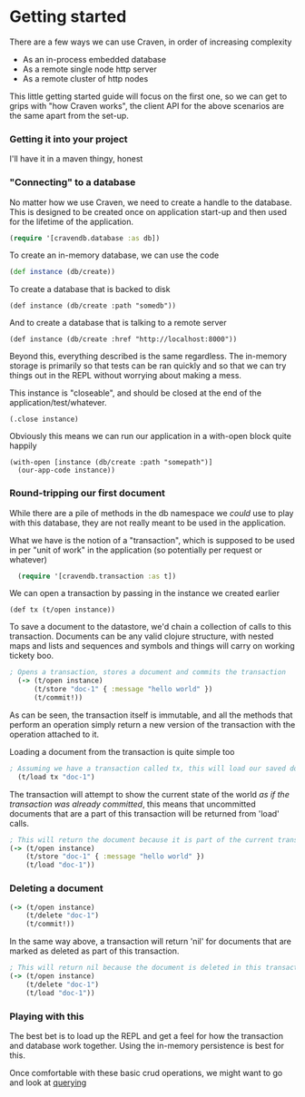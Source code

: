 # Getting started

There are a few ways we can use Craven, in order of increasing complexity

- As an in-process embedded database
- As a remote single node http server
- As a remote cluster of http nodes

This little getting started guide will focus on the first one, so we can get to grips with "how Craven works", the client API for the above scenarios are the same apart from the set-up.

### Getting it into your project

I'll have it in a maven thingy, honest

### "Connecting" to a database

No matter how we use Craven, we need to create a handle to the database. This is designed to be created once on application start-up and then used for the lifetime of the application.

```clojure
(require '[cravendb.database :as db])
```

To create an in-memory database, we can use the code

```clojure
(def instance (db/create))
```

To create a database that is backed to disk

```
(def instance (db/create :path "somedb"))
```

And to create a database that is talking to a remote server

```
(def instance (db/create :href "http://localhost:8000"))
```

Beyond this, everything described is the same regardless. The in-memory storage is primarily so that tests can be ran quickly and so that we can try things out in the REPL without worrying about making a mess.

This instance is "closeable", and should be closed at the end of the application/test/whatever.

```
(.close instance)
```

Obviously this means we can run our application in a with-open block quite happily

```
(with-open [instance (db/create :path "somepath")]
  (our-app-code instance))
```

### Round-tripping our first document

While there are a pile of methods in the db namespace we *could* use to play with this database, they are not really meant to be used in the application.

What we have is the notion of a "transaction", which is supposed to be used in per "unit of work" in the application (so potentially per request or whatever)

```clojure
  (require '[cravendb.transaction :as t])
```

We can open a transaction by passing in the instance we created earlier

```
(def tx (t/open instance))
```

To save a document to the datastore, we'd chain a collection of calls to this transaction. Documents can be any valid clojure structure, with nested maps and lists and sequences and symbols and things will carry on working tickety boo.

```clojure
; Opens a transaction, stores a document and commits the transaction
  (-> (t/open instance)
      (t/store "doc-1" { :message "hello world" })
      (t/commit!))
```


As can be seen, the transaction itself is immutable, and all the methods that perform an operation simply return a new version of the transaction with the operation attached to it.

Loading a document from the transaction is quite simple too
 
```clojure
; Assuming we have a transaction called tx, this will load our saved document
  (t/load tx "doc-1")
``` 

The transaction will attempt to show the current state of the world *as if the transaction was already committed*, this means that uncommitted documents that are a part of this transaction will be returned from 'load' calls.

```clojure
; This will return the document because it is part of the current transaction
(-> (t/open instance)
    (t/store "doc-1" { :message "hello world" })
    (t/load "doc-1"))
```

### Deleting a document

```clojure
(-> (t/open instance)
    (t/delete "doc-1")
    (t/commit!))
```

In the same way above, a transaction will return 'nil' for documents that are marked as deleted as part of this transaction.

```clojure
; This will return nil because the document is deleted in this transaction
(-> (t/open instance)
    (t/delete "doc-1")
    (t/load "doc-1"))
```

### Playing with this

The best bet is to load up the REPL and get a feel for how the transaction and database work together. Using the in-memory persistence is best for this.

Once comfortable with these basic crud operations, we might want to go and look at [querying](/querying.html)
